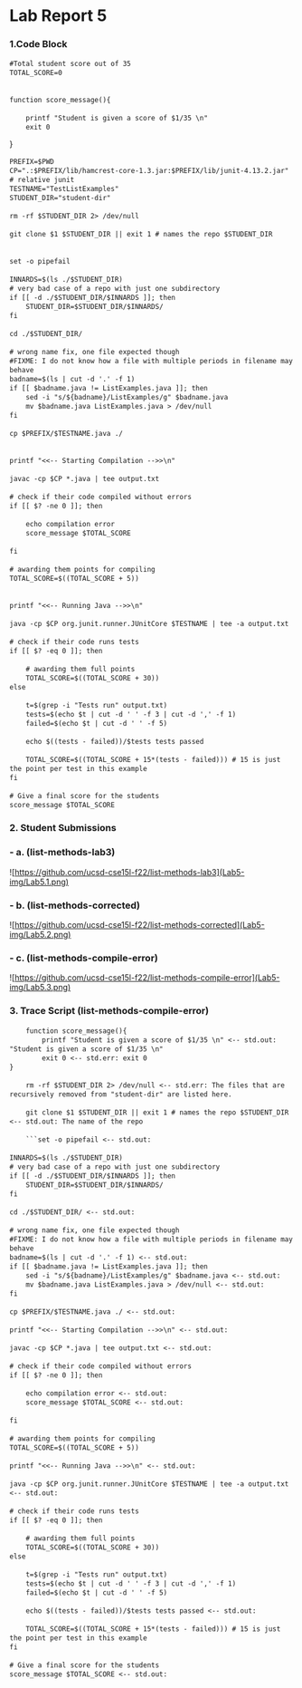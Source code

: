 # Lab Report 5


### 1.Code Block



    #Total student score out of 35
    TOTAL_SCORE=0


    function score_message(){

	    printf "Student is given a score of $1/35 \n"
	    exit 0
}

    PREFIX=$PWD
    CP=".:$PREFIX/lib/hamcrest-core-1.3.jar:$PREFIX/lib/junit-4.13.2.jar" # relative junit
    TESTNAME="TestListExamples"
    STUDENT_DIR="student-dir"

    rm -rf $STUDENT_DIR 2> /dev/null

    git clone $1 $STUDENT_DIR || exit 1 # names the repo $STUDENT_DIR 


    set -o pipefail

    INNARDS=$(ls ./$STUDENT_DIR)
    # very bad case of a repo with just one subdirectory
    if [[ -d ./$STUDENT_DIR/$INNARDS ]]; then
	    STUDENT_DIR=$STUDENT_DIR/$INNARDS/
    fi

    cd ./$STUDENT_DIR/

    # wrong name fix, one file expected though
    #FIXME: I do not know how a file with multiple periods in filename may behave
    badname=$(ls | cut -d '.' -f 1)
    if [[ $badname.java != ListExamples.java ]]; then
	    sed -i "s/${badname}/ListExamples/g" $badname.java
	    mv $badname.java ListExamples.java > /dev/null
    fi

    cp $PREFIX/$TESTNAME.java ./


    printf "<<-- Starting Compilation -->>\n"

    javac -cp $CP *.java | tee output.txt

    # check if their code compiled without errors
    if [[ $? -ne 0 ]]; then
	
	    echo compilation error
	    score_message $TOTAL_SCORE

    fi

    # awarding them points for compiling
    TOTAL_SCORE=$((TOTAL_SCORE + 5))


    printf "<<-- Running Java -->>\n" 

    java -cp $CP org.junit.runner.JUnitCore $TESTNAME | tee -a output.txt

    # check if their code runs tests
    if [[ $? -eq 0 ]]; then
	
	    # awarding them full points
	    TOTAL_SCORE=$((TOTAL_SCORE + 30))
    else

	    t=$(grep -i "Tests run" output.txt)
	    tests=$(echo $t | cut -d ' ' -f 3 | cut -d ',' -f 1)
	    failed=$(echo $t | cut -d ' ' -f 5)

	    echo $((tests - failed))/$tests tests passed

	    TOTAL_SCORE=$((TOTAL_SCORE + 15*(tests - failed))) # 15 is just the point per test in this example
    fi

    # Give a final score for the students
    score_message $TOTAL_SCORE

### 2. Student Submissions

### - a. (list-methods-lab3)
 ![https://github.com/ucsd-cse15l-f22/list-methods-lab3](Lab5-img/Lab5.1.png)
### - b. (list-methods-corrected)
 ![https://github.com/ucsd-cse15l-f22/list-methods-corrected](Lab5-img/Lab5.2.png)
### - c. (list-methods-compile-error)
 ![https://github.com/ucsd-cse15l-f22/list-methods-compile-error](Lab5-img/Lab5.3.png)

 ### 3. Trace Script (list-methods-compile-error)

        function score_message(){
	        printf "Student is given a score of $1/35 \n" <-- std.out: "Student is given a score of $1/35 \n"
	        exit 0 <-- std.err: exit 0
    }

        rm -rf $STUDENT_DIR 2> /dev/null <-- std.err: The files that are recursively removed from "student-dir" are listed here.

        git clone $1 $STUDENT_DIR || exit 1 # names the repo $STUDENT_DIR <-- std.out: The name of the repo

        ```set -o pipefail <-- std.out: 

    INNARDS=$(ls ./$STUDENT_DIR)
    # very bad case of a repo with just one subdirectory
    if [[ -d ./$STUDENT_DIR/$INNARDS ]]; then
	    STUDENT_DIR=$STUDENT_DIR/$INNARDS/
    fi

    cd ./$STUDENT_DIR/ <-- std.out: 

    # wrong name fix, one file expected though
    #FIXME: I do not know how a file with multiple periods in filename may behave
    badname=$(ls | cut -d '.' -f 1) <-- std.out: 
    if [[ $badname.java != ListExamples.java ]]; then
	    sed -i "s/${badname}/ListExamples/g" $badname.java <-- std.out: 
	    mv $badname.java ListExamples.java > /dev/null <-- std.out: 
    fi

    cp $PREFIX/$TESTNAME.java ./ <-- std.out: 

    printf "<<-- Starting Compilation -->>\n" <-- std.out: 

    javac -cp $CP *.java | tee output.txt <-- std.out: 

    # check if their code compiled without errors
    if [[ $? -ne 0 ]]; then
	
	    echo compilation error <-- std.out: 
	    score_message $TOTAL_SCORE <-- std.out: 

    fi

    # awarding them points for compiling
    TOTAL_SCORE=$((TOTAL_SCORE + 5))

    printf "<<-- Running Java -->>\n" <-- std.out: 

    java -cp $CP org.junit.runner.JUnitCore $TESTNAME | tee -a output.txt <-- std.out: 

    # check if their code runs tests
    if [[ $? -eq 0 ]]; then
	
	    # awarding them full points
	    TOTAL_SCORE=$((TOTAL_SCORE + 30))
    else

	    t=$(grep -i "Tests run" output.txt)
	    tests=$(echo $t | cut -d ' ' -f 3 | cut -d ',' -f 1)
	    failed=$(echo $t | cut -d ' ' -f 5)

	    echo $((tests - failed))/$tests tests passed <-- std.out: 

	    TOTAL_SCORE=$((TOTAL_SCORE + 15*(tests - failed))) # 15 is just the point per test in this example
    fi

    # Give a final score for the students
    score_message $TOTAL_SCORE <-- std.out: 